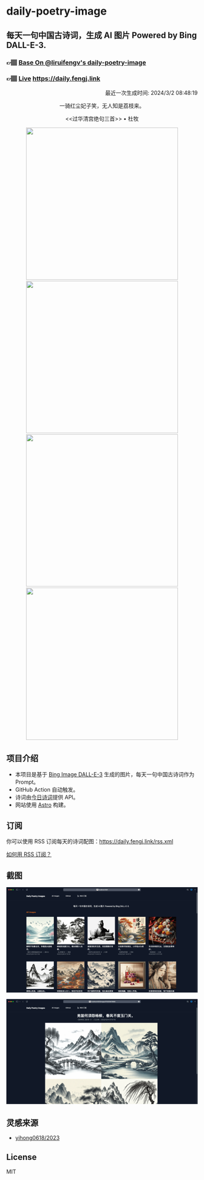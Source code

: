 
# daily-poetry-image

## 每天一句中国古诗词，生成 AI 图片 Powered by Bing DALL-E-3.

### 👉🏽 [Base On @liruifengv's daily-poetry-image](https://github.com/liruifengv/daily-poetry-image)

### 👉🏽 [Live](https://daily.fengj.link) https://daily.fengj.link

<p align="right">
  最近一次生成时间: 2024/3/2 08:48:19
</p>
<p align="center">
一骑红尘妃子笑，无人知是荔枝来。
</p>
<p align="center">
<<过华清宫绝句三首>> • 杜牧
</p>
<p align="center">
<img src="https://tse2.mm.bing.net/th/id/OIG1.O_VMK4IZkYTWIkTdCr4N" height="400" width="400" />
<img src="https://tse1.mm.bing.net/th/id/OIG1.cf7mUU1q8S0160kjJ6Mk" height="400" width="400" />
<img src="https://tse3.mm.bing.net/th/id/OIG1.Ty7t_NG3RieMhV4Ghvy." height="400" width="400" />
<img src="https://tse2.mm.bing.net/th/id/OIG1.o93Zv2DhcHulrkGONAxN" height="400" width="400" />
</p>

## 项目介绍

-   本项目是基于 [Bing Image DALL-E-3](https://www.bing.com/images/create) 生成的图片，每天一句中国古诗词作为 Prompt。
-   GitHub Action 自动触发。
-   诗词由[今日诗词](https://www.jinrishici.com/)提供 API。
-   网站使用 [Astro](https://astro.build) 构建。

## 订阅

你可以使用 RSS 订阅每天的诗词配图：https://daily.fengj.link/rss.xml

[如何用 RSS 订阅？](https://zhuanlan.zhihu.com/p/55026716)

## 截图

![图片列表](./screenshots/Snipaste_2023-12-28_21-00-26.png)

![图片详情](./screenshots/Snipaste_2023-12-28_21-00-53.png)

## 灵感来源

-   [yihong0618/2023](https://github.com/yihong0618/2023)

## License

MIT
